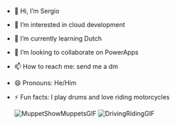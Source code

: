 - 👋 Hi, I’m Sergio
- 👀 I’m interested in cloud development
- 🌱 I’m currently learning Dutch
- 💞️ I’m looking to collaborate on PowerApps
- 📫 How to reach me: send me a dm
- 😄 Pronouns: He/Him
- ⚡ Fun facts: I play drums and love riding motorcycles

  ![MuppetShowMuppetsGIF](https://github.com/sammsogeti/sammsogeti/assets/161866242/10d1e1a3-147a-4379-a4a2-2ba88ad404e5)
  ![DrivingRidingGIF](https://github.com/sammsogeti/sammsogeti/assets/161866242/93fc51f9-cfbf-4679-9985-e3cefed4e6a6)





<!---
sammsogeti/sammsogeti is a ✨ special ✨ repository because its `README.md` (this file) appears on your GitHub profile.
You can click the Preview link to take a look at your changes.
--->
